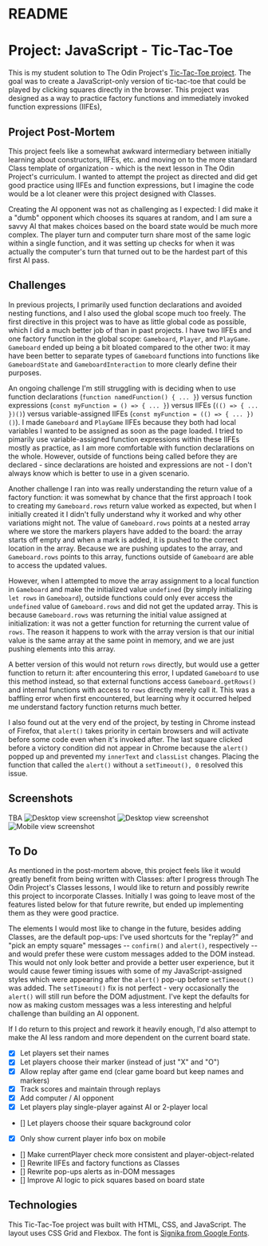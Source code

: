 # README

# Project: JavaScript - Tic-Tac-Toe #

This is my student solution to The Odin Project's [Tic-Tac-Toe project](https://www.theodinproject.com/lessons/tic-tac-toe-javascript).  The goal was to create a JavaScript-only version of tic-tac-toe that could be played by clicking squares directly in the browser.  This project was designed as a way to practice factory functions and immediately invoked function expressions (IIFEs), 

## Project Post-Mortem ##

This project feels like a somewhat awkward intermediary between initially learning about constructors, IIFEs, etc. and moving on to the more standard Class template of organization - which is the next lesson in The Odin Project's curriculum.  I wanted to attempt the project as directed and did get good practice using IIFEs and function expressions, but I imagine the code would be a lot cleaner were this project designed with Classes. 

Creating the AI opponent was not as challenging as I expected: I did make it a "dumb" opponent which chooses its squares at random, and I am sure a savvy AI that makes choices based on the board state would be much more complex.  The player turn and computer turn share most of the same logic within a single function, and it was setting up checks for when it was actually the computer's turn that turned out to be the hardest part of this first AI pass. 

## Challenges ##

In previous projects, I primarily used function declarations and avoided nesting functions, and  I also used the global scope much too freely.  The first directive in this project was to have as little global code as possible, which I did a much better job of than in past projects.  I have two IIFEs and one factory function in the global scope: `Gameboard`, `Player`, and `PlayGame`.  `Gameboard` ended up being a bit bloated compared to the other two: it may have been better to separate types of `Gameboard` functions into functions like `GameboardState` and `GameboardInteraction` to more clearly define their purposes.

An ongoing challenge I'm still struggling with is deciding when to use function declarations (`function namedFunction() { ... }`) versus function expressions (`const myFunction = () => { ... }`) versus IIFEs (`(() => { ... })()`) versus variable-assigned IIFEs (`const myFunction = (() => { ... })()`).  I made `Gameboard` and `PlayGame` IIFEs because they both had local variables I wanted to be assigned as soon as the page loaded.  I tried to pimarily use variable-assigned function expressions within these IIFEs mostly as practice, as I am more comfortable with function declarations on the whole.  However, outside of functions being called before they are declared - since declarations are hoisted and expressions are not - I don't always know which is better to use in a given scenario.

Another challenge I ran into was really understanding the return value of a factory function: it was somewhat by chance that the first approach I took to creating my `Gameboard.rows` return value worked as expected, but when I initially created it I didn't fully understand why it worked and why other variations might not.  The value of `Gameboard.rows` points at a nested array where we store the markers players have added to the board: the array starts off empty and when a mark is added, it is pushed to the correct location in the array.  Because we are pushing updates to the array, and `Gameboard.rows` points to this array, functions outside of `Gameboard` are able to access the updated values.  

However, when I attempted to move the array assignment to a local function in `Gameboard` and make the initialized value `undefined` (by simply initializing `let rows` in `Gameboard`), outside functions could only ever access the `undefined` value of `Gameboard.rows` and did not get the updated array.  This is because `Gameboard.rows` was returning the initial value assigned at initialization: it was not a getter function for returning the current value of `rows`.  The reason it happens to work with the array version is that our initial value is the same array at the same point in memory, and we are just pushing elements into this array.  

A better version of this would not return `rows` directly, but would use a getter function to return it: after encountering this error, I updated `Gameboard` to use this method instead, so that external functions access `Gameboard.getRows()` and internal functions with access to `rows` directly merely call it.  This was a baffling error when first encountered, but learning why it occurred helped me understand factory function returns much better.

I also found out at the very end of the project, by testing in Chrome instead of Firefox, that `alert()` takes priority in certain browsers and will activate before some code even when it's invoked after.  The last square clicked before a victory condition did not appear in Chrome because the `alert()` popped up and prevented my `innerText` and `classList` changes.  Placing the function that called the `alert()` without a `setTimeout(), 0` resolved this issue.

## Screenshots ##

TBA
![Desktop view screenshot](/images/tictactoe_desktop_start_game.png)
![Desktop view screenshot](/images/tictactoe_desktop_mid_game.png)
![Mobile view screenshot](/images/tictactoe_mobile_mid_game.png)

## To Do ##

As mentioned in the post-mortem above, this project feels like it would greatly benefit from being written with Classes: after I progress through The Odin Project's Classes lessons, I would like to return and possibly rewrite this project to incorporate Classes.  Initially I was going to leave most of the features listed below for that future rewrite, but ended up implementing them as they were good practice.

The elements I would most like to change in the future, besides adding Classes, are the default pop-ups: I've used shortcuts for the "replay?" and "pick an empty square" messages -- `confirm()` and `alert()`, respectively -- and would prefer these were custom messages added to the DOM instead.  This would not only look better and provide a better user experience, but it would cause fewer timing issues with some of my JavaScript-assigned styles which were appearing after the `alert()` pop-up before `setTimeout()` was added.  The `setTimeout()` fix is not perfect - very occasionally the `alert()` will still run before the DOM adjustment.  I've kept the defaults for now as making custom messages was a less interesting and helpful challenge than building an AI opponent.

If I do return to this project and rework it heavily enough, I'd also attempt to make the AI less random and more dependent on the current board state.

- [X] Let players set their names
- [X] Let players choose their marker (instead of just "X" and "O")
- [X] Allow replay after game end (clear game board but keep names and markers)
- [X] Track scores and maintain through replays
- [X] Add computer / AI opponent
- [X] Let players play single-player against AI or 2-player local
- [] Let players choose their square background color
- [X] Only show current player info box on mobile
- [] Make currentPlayer check more consistent and player-object-related
- [] Rewrite IIFEs and factory functions as Classes
- [] Rewrite pop-ups alerts as in-DOM messages
- [] Improve AI logic to pick squares based on board state

## Technologies ##

This Tic-Tac-Toe project was built with HTML, CSS, and JavaScript.  The layout uses CSS Grid and Flexbox.  The font is [Signika from Google Fonts](https://fonts.google.com/specimen/Signika?query=signika).